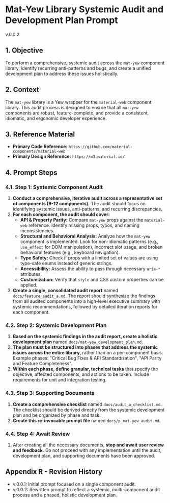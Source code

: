 # Mat-Yew Library Systemic Audit and Development Plan Prompt
v.0.0.2

## 1. Objective

To perform a comprehensive, systemic audit across the `mat-yew` component library, identify recurring anti-patterns and bugs, and create a unified development plan to address these issues holistically.

## 2. Context

The `mat-yew` library is a Yew wrapper for the `material-web` component library. This audit process is designed to ensure that all `mat-yew` components are robust, feature-complete, and provide a consistent, idiomatic, and ergonomic developer experience.

## 3. Reference Material

- **Primary Code Reference:** `https://github.com/material-components/material-web`
- **Primary Design Reference:** `https://m3.material.io/`

## 4. Prompt Steps

### 4.1. Step 1: Systemic Component Audit

1.  **Conduct a comprehensive, iterative audit across a representative set of components (9-12 components).** The audit should focus on identifying systemic issues, anti-patterns, and recurring discrepancies.
2.  **For each component, the audit should cover:**
    *   **API & Property Parity:** Compare `mat-yew` props against the `material-web` reference. Identify missing props, typos, and naming inconsistencies.
    *   **Structural and Behavioral Analysis:** Analyze how the `mat-yew` component is implemented. Look for non-idiomatic patterns (e.g., `use_effect` for DOM manipulation), incorrect slot usage, and broken behavioral features (e.g., keyboard navigation).
    *   **Type Safety:** Check if props with a limited set of values are using type-safe enums instead of generic strings.
    *   **Accessibility:** Assess the ability to pass through necessary `aria-*` attributes.
    *   **Customization:** Verify that `style` and CSS custom properties can be applied.
3.  **Create a single, consolidated audit report** named `docs/feature_audit_a.md`. The report should synthesize the findings from all audited components into a high-level executive summary with systemic recommendations, followed by detailed iteration reports for each component.

### 4.2. Step 2: Systemic Development Plan

1.  **Based on the systemic findings in the audit report, create a holistic development plan** named `docs/mat-yew_development_plan.md`.
2.  **The plan must be structured into phases that address the systemic issues across the entire library,** rather than on a per-component basis. Example phases: "Critical Bug Fixes & API Standardization", "API Parity and Feature Completeness".
3.  **Within each phase, define granular, technical tasks** that specify the objective, affected components, and actions to be taken. Include requirements for unit and integration testing.

### 4.3. Step 3: Supporting Documents

1.  **Create a comprehensive checklist** named `docs/audit_a_checklist.md`. The checklist should be derived directly from the systemic development plan and be organized by phase and task.
2.  **Create this re-invocable prompt file** named `docs/p_mat-yew_audit.md`.

### 4.4. Step 4: Await Review

1.  After creating all the necessary documents, **stop and await user review and feedback.** Do not proceed with any implementation until the audit, development plan, and supporting documents have been approved.

## Appendix R - Revision History
- v.0.0.1: Initial prompt focused on a single component audit.
- v.0.0.2: Rewritten prompt to reflect a systemic, multi-component audit process and a phased, holistic development plan.